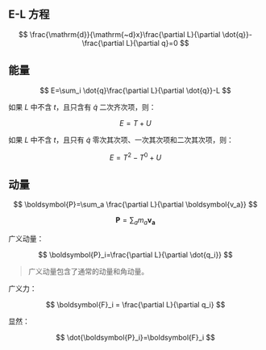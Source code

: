 ## E-L 方程

$$
\frac{\mathrm{d}}{\mathrm{~d}x}\frac{\partial L}{\partial \dot{q}}-\frac{\partial L}{\partial q}=0
$$

## 能量

$$
E=\sum_i \dot{q}\frac{\partial L}{\partial \dot{q}}-L
$$

如果 $L$ 中不含 $t$，且只含有 $\dot{q}$ 二次齐次项，则：

$$
E = T+U
$$

如果 $L$ 中不含 $t$，且只有 $\dot{q}$ 零次其次项、一次其次项和二次其次项，则：

$$
E=T^{2}-T^{0}+U
$$

## 动量

$$
\boldsymbol{P}=\sum_a \frac{\partial L}{\partial \boldsymbol{v_a}}
$$

$$
\boldsymbol{P}=\sum_a m_a \boldsymbol{v_a}
$$

广义动量：

$$
\boldsymbol{P}_i=\frac{\partial L}{\partial \dot{q_i}}
$$

> 广义动量包含了通常的动量和角动量。

广义力：

$$
\boldsymbol{F}_i = \frac{\partial L}{\partial q_i}
$$

显然：

$$
\dot{\boldsymbol{P}_i}=\boldsymbol{F}_i
$$

